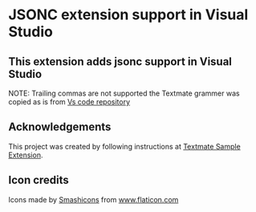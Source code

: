 # JSONC extension support in Visual Studio

## This extension adds jsonc support in Visual Studio 

NOTE: Trailing commas are not supported
the Textmate grammer was copied as is from [Vs code repository](https://github.com/microsoft/vscode/blob/main/extensions/json/syntaxes/JSONC.tmLanguage.json)

## Acknowledgements

This project was created by following instructions at [Textmate Sample Extension](https://github.com/madskristensen/TextmateSample).

## Icon credits

<div>Icons made by <a href="https://www.flaticon.com/authors/smashicons" title="Smashicons">Smashicons</a> from <a href="https://www.flaticon.com/" title="Flaticon">www.flaticon.com</a></div>